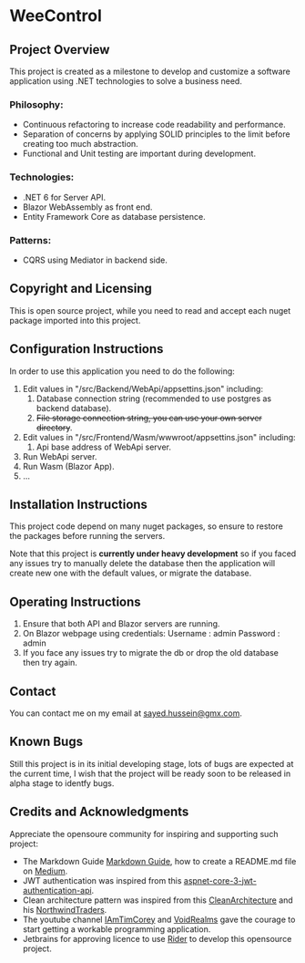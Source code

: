 # WeeControl
## Project Overview
This project is created as a milestone to develop and customize a software application using .NET technologies to solve a business need.

### Philosophy:
* Continuous refactoring to increase code readability and performance.
* Separation of concerns by applying SOLID principles to the limit before creating too much abstraction.
* Functional and Unit testing are important during development.

### Technologies:
* .NET 6 for Server API.
* Blazor WebAssembly as front end.
* Entity Framework Core as database persistence.

### Patterns:
* CQRS using Mediator in backend side.

## Copyright and Licensing
This is open source project, while you need to read and accept each nuget package imported into this project.

## Configuration Instructions
In order to use this application you need to do the following:

1. Edit values in \"/src/Backend/WebApi/appsettins.json\" including:
    1. Database connection string (recommended to use postgres as backend database).
    2. <del>File storage connection string, you can use your own server directory</del>.
2. Edit values in \"/src/Frontend/Wasm/wwwroot/appsettins.json\" including:
    1. Api base address of WebApi server.
3. Run WebApi server.
4. Run Wasm (Blazor App).
5. ...

## Installation Instructions
This project code depend on many nuget packages, so ensure to restore the packages before running the servers.

Note that this project is **currently under heavy development** so if you faced any issues try to manually delete the database then the application will create new one with the default values, or migrate the database.

## Operating Instructions
1. Ensure that both API and Blazor servers are running.
2. On Blazor webpage using credentials:
   Username : admin
   Password : admin
3. If you face any issues try to migrate the db or drop the old database then try again.

[comment]: <> (<del>“What is this? Where does this go?” Now is the time to demystify any assumptions around how to use your project.</del>)

[comment]: <> (## A list of files included)

[comment]: <> (<del>Contingent upon how large your source code is, you may opt to not include the file tree, however you can still explain how to traverse through your code. For example, how is your code modularized? Did you use the MVC &#40;Model, View, Controller&#41; method? Did you use a Router system? Just a few questions to consider when detailing your file structure.</del>)


## Contact
You can contact me on my email at <sayed.hussein@gmx.com>.

## Known Bugs
Still this project is in its initial developing stage, lots of bugs are expected at the current time, I wish that the project will be ready soon to be released in alpha stage to identfy bugs.

[comment]: <> (## Troubleshooting)

[comment]: <> (<del>In this section you will be able to highlight how your users can become troubleshooting masters for common issues encountered on your project.</del>)

## Credits and Acknowledgments
Appreciate the opensoure community for inspiring and supporting such project:

* The Markdown Guide [Markdown Guide](https://www.markdownguide.org), how to create a README.md file on [Medium](https://medium.com/@latoyazamill/how-to-create-a-readme-md-file-37cffa2d7ab4).
* JWT authentication was inspired from this [aspnet-core-3-jwt-authentication-api](https://github.com/cornflourblue/aspnet-core-3-jwt-authentication-api).
* Clean architecture pattern was inspired from this [CleanArchitecture](https://github.com/ardalis/CleanArchitecture) and his [NorthwindTraders](https://github.com/jasontaylordev/NorthwindTraders).
* The youtube channel [IAmTimCorey](https://www.youtube.com/user/IAmTimCorey) and [VoidRealms](https://www.youtube.com/channel/UCYP0nk48grsMwO3iL8YaAKA) gave the courage to start getting a workable programming application.
* Jetbrains for approving licence to use [Rider](https://www.jetbrains.com/rider/) to develop this opensource project.

[//]: # (**<mark>List not Completed Yet</mark>**)

[comment]: <> (## A changelog &#40;usually for programmers&#41;)

[comment]: <> (<del>A changelog is a chronological list of all notable changes made to a project such as: records of changes such as bug fixes, new features, improvements, new frameworks or libraries used, and etc.</del>)

[comment]: <> (## A news section &#40;usually for users&#41;)

[comment]: <> (<del>If your project is live and in production and you are receiving feedback from users, this is a great place to let them know, “Hey, we hear you, we appreciate you, and because of your feedback here are the most recent changes, updates, and new features made.”</del>)
